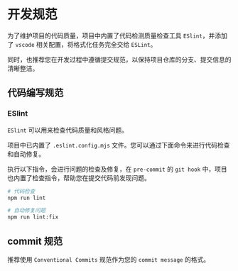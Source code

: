 # 开发规范

为了维护项目的代码质量，项目中内置了代码检测质量检查工具 `ESlint`，并添加了 `vscode` 相关配置，将格式化任务完全交给 `ESLint`。

同时，也推荐您在开发过程中遵循提交规范，以保持项目仓库的分支、提交信息的清晰整洁。

## 代码编写规范

### ESlint

`ESlint` 可以用来检查代码质量和风格问题。

项目中已内置了 `.eslint.config.mjs` 文件。您可以通过下面命令来进行代码检查和自动修复。

执行以下指令，会进行问题的检查及修复，在 `pre-commit` 的 `git hook` 中，项目也内置了检查指令，帮助您在提交代码前发现问题。

```bash
# 代码检查
npm run lint

# 自动修复问题
npm run lint:fix
```

## commit 规范

推荐使用 `Conventional Commits` 规范作为您的 `commit message` 的格式。
